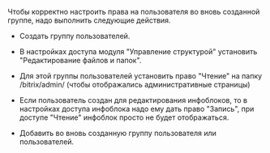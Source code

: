 Чтобы корректно настроить права на пользователя во вновь созданной группе, надо выполнить следующие действия.

* Создать группу пользователей.
* В настройках доступа модуля "Управление структурой" установить "Редактирование файлов и папок".
* Для этой группы пользователей установить право "Чтение" на папку /bitrix/admin/ (чтобы отображались административные страницы)
* Если пользователь создан для редактирования инфоблоков, то в настройках доступа инфоблока надо ему дать право "Запись", при доступе "Чтение" инфоблок просто не будет отображаться.

* Добавить во вновь созданную группу пользователя или пользователей.
